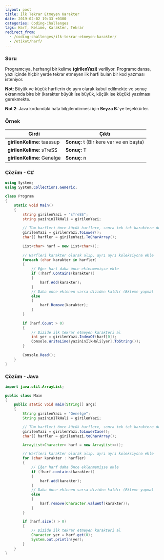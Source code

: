 ```yaml
---
layout: post
title: İlk Tekrar Etmeyen Karakter
date: 2019-02-02 19:33 +0300
categories: Coding-Challenges
tags: Harf, Kelime, Karakter, Tekrar
redirect_from:
  - /coding-challenges/ilk-tekrar-etmeyen-karakter/
  - /etiket/harf/
---
```

### Soru
Programcıya, herhangi bir kelime **(girilenYazi)** veriliyor. Programcıdansa, yazı içinde hiçbir yerde tekrar etmeyen ilk harfi bulan bir kod yazması isteniyor.

**Not**: Büyük ve küçük harflerin de aynı olarak kabul edilmekte ve sonuç ekranında bire bir (karakter büyük ise büyük, küçük ise küçük) yazılması gerekmekte.

**Not 2**: Java kodundaki hata bilgilendirmesi için <b>Beyza B.</b>'ye teşekkürler.

### Örnek

| Girdi                      | Çıktı                                                           |
|----------------------------|-----------------------------------------------------------------|
| **girilenKelime**: taassup | **Sonuç**:  t (Bir kere var ve en başta)                        |
| **girilenKelime**: sTreSS  | **Sonuç**:  T                                                   |
| **girilenKelime**: Genelge  | **Sonuç**:  n                                                  |

### Çözüm - C#
```csharp
using System;
using System.Collections.Generic;
 
class Program
{
    static void Main()
    {
        string girilenYazi = "sTreSS";
        string yazininIlkHali = girilenYazi;
 
        // Tüm harfleri önce küçük harflere, sonra tek tek karaktere dönüştür
        girilenYazi = girilenYazi.ToLower();
        char[] harfler = girilenYazi.ToCharArray();
 
        List<char> harf = new List<char>();
 
        // Harfleri karakter olarak alıp, ayrı ayrı koleksiyona ekle
        foreach (char karakter in harfler)
        {
            // Eğer harf daha önce eklenmemişse ekle
            if (!harf.Contains(karakter))
            {
                harf.Add(karakter);
            }
            // Daha önce eklenen varsa diziden kaldır (Ekleme yapma)
            else
            {
                harf.Remove(karakter);
            }
        }
 
        if (harf.Count > 0)
        {
            // Dizide ilk tekrar etmeyen karakteri al
            int yer = girilenYazi.IndexOf(harf[0]);
            Console.WriteLine(yazininIlkHali[yer].ToString());
        }
 
        Console.Read();
    }
}
```

### Çözüm - Java
```java
import java.util.ArrayList;

public class Main
{
    public static void main(String[] args)
    {
        String girilenYazi = "Genelge";
        String yazininIlkHali = girilenYazi;

        // Tüm harfleri önce küçük harflere, sonra tek tek karaktere dönüştür
        girilenYazi = girilenYazi.toLowerCase();
        char[] harfler = girilenYazi.toCharArray();

        ArrayList<Character> harf = new ArrayList<>();

        // Harfleri karakter olarak alıp, ayrı ayrı koleksiyona ekle
        for (char karakter : harfler)
        {
            // Eğer harf daha önce eklenmemişse ekle
            if (!harf.contains(karakter))
            {
                harf.add(karakter);
            }
            // Daha önce eklenen varsa diziden kaldır (Ekleme yapma)
            else
            {
                harf.remove(Character.valueOf(karakter));
            }
        }

        if (harf.size() > 0)
        {
            // Dizide ilk tekrar etmeyen karakteri al
            Character yer = harf.get(0);
            System.out.println(yer);
        }
    }
}
```